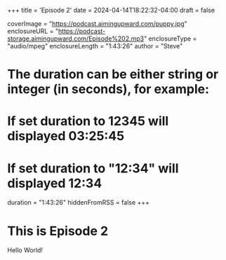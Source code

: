 +++
title = 'Episode 2'
date = 2024-04-14T18:22:32-04:00
draft = false

coverImage = "https://podcast.aimingupward.com/puppy.jpg"
enclosureURL = "https://podcast-storage.aimingupward.com/Episode%202.mp3"
enclosureType = "audio/mpeg"
enclosureLength = "1:43:26"
author = "Steve"
# The duration can be either string or integer (in seconds), for example:
# If set duration to 12345 will displayed 03:25:45
# If set duration to "12:34" will displayed 12:34
duration = "1:43:26"
hiddenFromRSS = false
+++

# This is Episode 2

Hello World!

